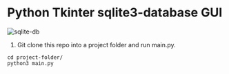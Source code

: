 # Python Tkinter sqlite3-database GUI

![sqlite-db](https://user-images.githubusercontent.com/68698872/174504031-f55110ee-0b16-4ea5-a2b9-1b3d6b91e7ee.png)

1. Git clone this repo into a project folder and run main.py.
```
cd project-folder/
python3 main.py
```

